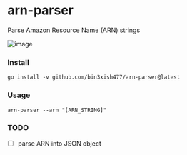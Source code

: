 # arn-parser
Parse Amazon Resource Name (ARN) strings

![image](https://user-images.githubusercontent.com/44281620/201463149-6fd01b00-7ccf-43ca-9356-c17085340af6.png)

### Install

```console
go install -v github.com/bin3xish477/arn-parser@latest
```

### Usage

```
arn-parser --arn "[ARN_STRING]"
```

### TODO

- [ ] parse ARN into JSON object

